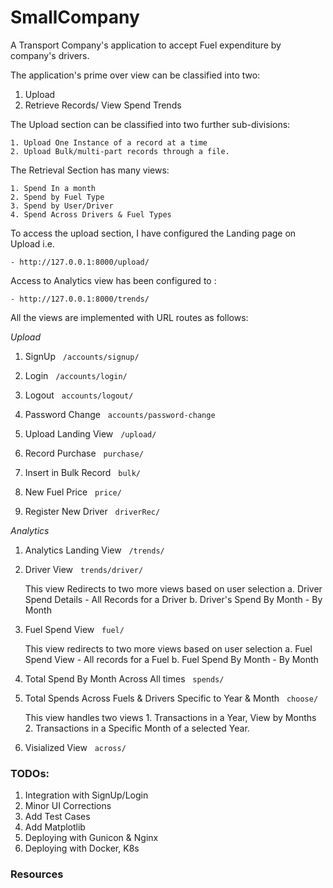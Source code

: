 # SmallCompany

A Transport Company's application to accept Fuel expenditure by company's drivers. 

The application's prime over view can be classified into two: 

1. Upload 
2. Retrieve Records/ View Spend Trends 


The Upload section can be classified into two further sub-divisions: 

    1. Upload One Instance of a record at a time 
    2. Upload Bulk/multi-part records through a file. 
    
    
The Retrieval Section has many views: 
    
    1. Spend In a month 
    2. Spend by Fuel Type 
    3. Spend by User/Driver 
    4. Spend Across Drivers & Fuel Types 
    

To access the upload section, I have configured the Landing page on Upload i.e. 
    
    - http://127.0.0.1:8000/upload/ 

Access to Analytics view has been configured to : 
    
    - http://127.0.0.1:8000/trends/
    
All the views are implemented with URL routes as follows: 

*Upload* 

1. SignUp &nbsp;      `/accounts/signup/`   

2. Login &nbsp;       `/accounts/login/ `

3. Logout &nbsp;             `accounts/logout/`  

4. Password Change &nbsp;    `accounts/password-change`

5. Upload Landing View &nbsp; `/upload/`

6. Record Purchase &nbsp; `purchase/`

7. Insert in Bulk Record  &nbsp;   `bulk/`

8. New Fuel Price &nbsp;  `price/`

9. Register New Driver &nbsp; `driverRec/`


*Analytics* 
1. Analytics Landing View &nbsp; `/trends/`

2. Driver View &nbsp; `trends/driver/`
    
    This view Redirects to two more views based on user selection 
        a.  Driver Spend Details - All Records for a Driver
        b.  Driver's Spend By Month - By Month
    
3. Fuel Spend View &nbsp; `fuel/`
    
    This view redirects to two more views based on user selection
        a. Fuel Spend View  - All records for a Fuel
        b. Fuel Spend By Month - By Month
        
4. Total Spend By Month Across All times &nbsp; `spends/`

5. Total Spends Across Fuels & Drivers Specific to Year & Month &nbsp; `choose/`
    
    This view handles two views 
        1. Transactions in a Year, View by Months
        2. Transactions in a Specific Month of a selected Year.
         
6. Visialized View &nbsp; `across/`   
    



### TODOs: 
1. Integration with SignUp/Login 
2. Minor UI Corrections
3. Add Test Cases
4. Add Matplotlib
5. Deploying with Gunicon & Nginx
6. Deploying with Docker, K8s


### Resources 

